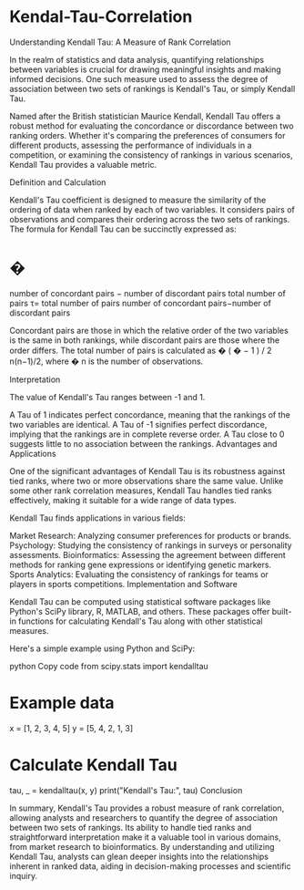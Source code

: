# Kendal-Tau-Correlation

Understanding Kendall Tau: A Measure of Rank Correlation

In the realm of statistics and data analysis, quantifying relationships between variables is crucial for drawing meaningful insights and making informed decisions. One such measure used to assess the degree of association between two sets of rankings is Kendall's Tau, or simply Kendall Tau.

Named after the British statistician Maurice Kendall, Kendall Tau offers a robust method for evaluating the concordance or discordance between two ranking orders. Whether it's comparing the preferences of consumers for different products, assessing the performance of individuals in a competition, or examining the consistency of rankings in various scenarios, Kendall Tau provides a valuable metric.

Definition and Calculation

Kendall's Tau coefficient is designed to measure the similarity of the ordering of data when ranked by each of two variables. It considers pairs of observations and compares their ordering across the two sets of rankings. The formula for Kendall Tau can be succinctly expressed as:

�
=
number of concordant pairs
−
number of discordant pairs
total number of pairs
τ= 
total number of pairs
number of concordant pairs−number of discordant pairs
​
 

Concordant pairs are those in which the relative order of the two variables is the same in both rankings, while discordant pairs are those where the order differs. The total number of pairs is calculated as 
�
(
�
−
1
)
/
2
n(n−1)/2, where 
�
n is the number of observations.

Interpretation

The value of Kendall's Tau ranges between -1 and 1.

A Tau of 1 indicates perfect concordance, meaning that the rankings of the two variables are identical.
A Tau of -1 signifies perfect discordance, implying that the rankings are in complete reverse order.
A Tau close to 0 suggests little to no association between the rankings.
Advantages and Applications

One of the significant advantages of Kendall Tau is its robustness against tied ranks, where two or more observations share the same value. Unlike some other rank correlation measures, Kendall Tau handles tied ranks effectively, making it suitable for a wide range of data types.

Kendall Tau finds applications in various fields:

Market Research: Analyzing consumer preferences for products or brands.
Psychology: Studying the consistency of rankings in surveys or personality assessments.
Bioinformatics: Assessing the agreement between different methods for ranking gene expressions or identifying genetic markers.
Sports Analytics: Evaluating the consistency of rankings for teams or players in sports competitions.
Implementation and Software

Kendall Tau can be computed using statistical software packages like Python's SciPy library, R, MATLAB, and others. These packages offer built-in functions for calculating Kendall's Tau along with other statistical measures.

Here's a simple example using Python and SciPy:

python
Copy code
from scipy.stats import kendalltau

# Example data
x = [1, 2, 3, 4, 5]
y = [5, 4, 2, 1, 3]

# Calculate Kendall Tau
tau, _ = kendalltau(x, y)
print("Kendall's Tau:", tau)
Conclusion

In summary, Kendall's Tau provides a robust measure of rank correlation, allowing analysts and researchers to quantify the degree of association between two sets of rankings. Its ability to handle tied ranks and straightforward interpretation make it a valuable tool in various domains, from market research to bioinformatics. By understanding and utilizing Kendall Tau, analysts can glean deeper insights into the relationships inherent in ranked data, aiding in decision-making processes and scientific inquiry.
